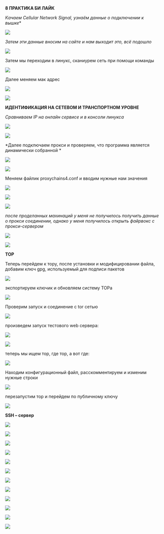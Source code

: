 **8 ПРАКТИКА БИ ЛАЙК**

*Качаем Cellular Network Signal, узнаём данные о подключении к вышке**

![](https://raw.githubusercontent.com/kop4anskiy/PRAKTIKA7_OIB/main/1.jpg)

*Затем эти данные вносим на сайте и нам выходит это, всё подошло*

![](https://raw.githubusercontent.com/kop4anskiy/PRAKTIKA7_OIB/main/2.png)

Затем мы переходим в линукс, сканиурем сеть при помощи команды

![](https://raw.githubusercontent.com/kop4anskiy/PRAKTIKA7_OIB/main/3.png)

Далее меняем мак адрес 

![](https://raw.githubusercontent.com/kop4anskiy/PRAKTIKA7_OIB/main/4.png)

![](https://raw.githubusercontent.com/kop4anskiy/PRAKTIKA7_OIB/main/5.png)

**ИДЕНТИФИКАЦИЯ НА СЕТЕВОМ И ТРАНСПОРТНОМ УРОВНЕ** 

*Сравниваем IP на онлайн сервисе и в консоли линукса*

![](https://raw.githubusercontent.com/kop4anskiy/PRAKTIKA7_OIB/main/6.png)

![](https://raw.githubusercontent.com/kop4anskiy/PRAKTIKA7_OIB/main/7.png)

*Далее подключаем прокси и проверяем, что программа является динамически собранной *

![](https://raw.githubusercontent.com/kop4anskiy/PRAKTIKA7_OIB/main/8.png)

![](https://raw.githubusercontent.com/kop4anskiy/PRAKTIKA7_OIB/main/9.png)

Меняем файлик proxychains4.conf и вводим нужные нам значения

![](https://raw.githubusercontent.com/kop4anskiy/PRAKTIKA7_OIB/main/10.png)

![](https://raw.githubusercontent.com/kop4anskiy/PRAKTIKA7_OIB/main/11.png)

![](https://raw.githubusercontent.com/kop4anskiy/PRAKTIKA7_OIB/main/12.png)

*после проделанных махинаций у меня не получилось получить данные о прокси соединении, однако у меня получилось открыть файрвокс с прокси-сервером*

![](https://raw.githubusercontent.com/kop4anskiy/PRAKTIKA7_OIB/main/13.png)

![](https://raw.githubusercontent.com/kop4anskiy/PRAKTIKA7_OIB/main/14.png)

**ТОР**

Теперь перейдем к тору, после установки и модифицировании файла, добавим ключ gpg,
используемый для подписи пакетов

![](https://raw.githubusercontent.com/kop4anskiy/PRAKTIKA7_OIB/main/15.png)

экспортируем ключик и обновляем систему ТОРа

![](https://raw.githubusercontent.com/kop4anskiy/PRAKTIKA7_OIB/main/16.png)

Проверим запуск и соединение с tor сетью

![](https://raw.githubusercontent.com/kop4anskiy/PRAKTIKA7_OIB/main/17.png)
 
произведем запуск тестового web сервера:

![](https://raw.githubusercontent.com/kop4anskiy/PRAKTIKA7_OIB/main/18.png)

![](https://raw.githubusercontent.com/kop4anskiy/PRAKTIKA7_OIB/main/19.png)

теперь мы ищем тор, где тор, а вот где:

![](https://raw.githubusercontent.com/kop4anskiy/PRAKTIKA7_OIB/main/20.png)

Находим конфигурационный файл, расскомментируем и изменим нужные строки

![](https://raw.githubusercontent.com/kop4anskiy/PRAKTIKA7_OIB/main/21.png)

перезапустим тор и перейдем по публичному ключу

![](https://raw.githubusercontent.com/kop4anskiy/PRAKTIKA7_OIB/main/22.png)

**SSH – сервер**

![](https://raw.githubusercontent.com/kop4anskiy/PRAKTIKA7_OIB/main/23.png)

![](https://raw.githubusercontent.com/kop4anskiy/PRAKTIKA7_OIB/main/24.png)

![](https://raw.githubusercontent.com/kop4anskiy/PRAKTIKA7_OIB/main/25.png)

![](https://raw.githubusercontent.com/kop4anskiy/PRAKTIKA7_OIB/main/26.png)

![](https://raw.githubusercontent.com/kop4anskiy/PRAKTIKA7_OIB/main/27.png)

![](https://raw.githubusercontent.com/kop4anskiy/PRAKTIKA7_OIB/main/28.png)

![](https://raw.githubusercontent.com/kop4anskiy/PRAKTIKA7_OIB/main/29.png)

![](https://raw.githubusercontent.com/kop4anskiy/PRAKTIKA7_OIB/main/30.png)

![](https://raw.githubusercontent.com/kop4anskiy/PRAKTIKA7_OIB/main/31.png)

![](https://raw.githubusercontent.com/kop4anskiy/PRAKTIKA7_OIB/main/32.png)

![](https://raw.githubusercontent.com/kop4anskiy/PRAKTIKA7_OIB/main/33.png)

![](https://raw.githubusercontent.com/kop4anskiy/PRAKTIKA7_OIB/main/34.png)


















